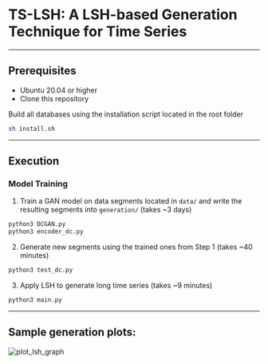 # TS-LSH: A LSH-based Generation Technique for Time Series

___
## Prerequisites

- Ubuntu 20.04 or higher
- Clone this repository

Build all databases using the installation script located in the root folder

```bash
sh install.sh
```
___
## Execution

### Model Training


1. Train a GAN model on data segments located in `data/` and write the resulting segments into `generation/` (takes ~3 days) 

```bash
python3 DCGAN.py
python3 encoder_dc.py
```

2. Generate new segments using the trained ones from Step 1 (takes ~40 minutes)

```bash
python3 test_dc.py
```

3. Apply LSH to generate long time series (takes ~9 minutes)

```bash
python3 main.py
```

___
## Sample generation plots:

![plot_lsh_graph](https://github.com/eXascaleInfolab/TSM-Bench/assets/15266242/af057b32-37bc-4348-8699-730d7abd3ea7)

